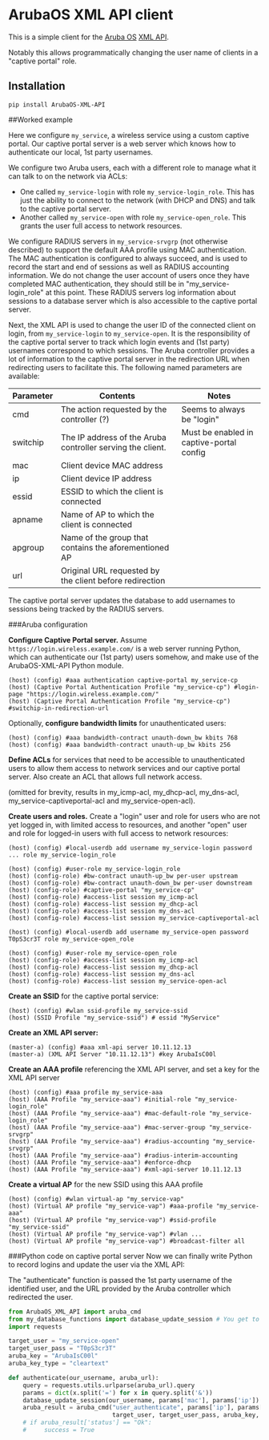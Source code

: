 # ArubaOS XML API client
This is a simple client for the [Aruba OS](http://www.arubanetworks.com/en-gb/products/networking/arubaos/)
[XML API](http://www.arubanetworks.com/techdocs/ArubaOS_60/UserGuide/XML_API.php).

Notably this allows programmatically changing the user name of clients in a "captive portal" role.

## Installation
```
pip install ArubaOS-XML-API
```

##Worked example

Here we configure ```my_service```, a wireless service using a custom captive portal. Our captive portal server is a web
server which knows how to authenticate our local, 1st party usernames.

We configure two Aruba users, each with a different role to manage what it can talk to on the network via ACLs:

 * One called ```my_service-login``` with role ```my_service-login_role```. This has just the ability to connect to the
   network (with DHCP and DNS) and talk to the captive portal server.
 * Another called ```my_service-open``` with role ```my_service-open_role```. This grants the user full access to
   network resources.

We configure RADIUS servers in ```my_service-srvgrp``` (not otherwise described) to support the default AAA profile 
using MAC authentication. The MAC authentication is configured to always succeed, and is used to record the start and
end of sessions as well as RADIUS accounting information. We do not change the user account of users once they have
completed MAC authentication, they should still be in "my_service-login_role" at this point. These RADIUS servers log
information about sessions to a database server which is also accessible to the captive portal server.

Next, the XML API is used to change the user ID of the connected client on login, from ```my_service-login``` to
```my_service-open```. It is the responsibility of the captive portal server to track which login events and (1st party)
usernames correspond to which sessions. The Aruba controller provides a lot of information to the captive portal server
in the redirection URL when redirecting users to facilitate this. The following named parameters are available:


| Parameter | Contents                                                   | Notes                                    |
|-----------|------------------------------------------------------------|------------------------------------------|
| cmd       | The action requested by the controller (?)                 | Seems to always be "login"               |
| switchip  | The IP address of the Aruba controller serving the client. | Must be enabled in captive-portal config |
| mac       | Client device MAC address                                  |                                          |
| ip        | Client device IP address                                   |                                          |
| essid     | ESSID to which the client is connected                     |                                          |
| apname    | Name of AP to which the client is connected                |                                          |
| apgroup   | Name of the group that contains the aforementioned AP      |                                          |
| url       | Original URL requested by the client before redirection    |                                          |


The captive portal server updates the database to add usernames to sessions being tracked by the RADIUS servers.

###Aruba configuration

**Configure Captive Portal server.** Assume ```https://login.wireless.example.com/``` is a web server running Python,
which can authenticate our (1st party) users somehow, and make use of the ArubaOS-XML-API Python module.
```
(host) (config) #aaa authentication captive-portal my_service-cp
(host) (Captive Portal Authentication Profile "my_service-cp") #login-page "https://login.wireless.example.com/"
(host) (Captive Portal Authentication Profile "my_service-cp") #switchip-in-redirection-url
```
Optionally, **configure bandwidth limits** for unauthenticated users:
```
(host) (config) #aaa bandwidth-contract unauth-down_bw kbits 768
(host) (config) #aaa bandwidth-contract unauth-up_bw kbits 256
```
**Define ACLs** for services that need to be accessible to unauthenticated users to allow them access to network services and our captive portal server. Also create an ACL that allows full network access.

(omitted for brevity, results in my_icmp-acl, my_dhcp-acl, my_dns-acl, my_service-captiveportal-acl and my_service-open-acl).
 
**Create users and roles.** Create a "login" user and role for users who are not yet logged in, with limited access to resources, and another "open" user and role for logged-in users with full access to network resources:
```
(host) (config) #local-userdb add username my_service-login password ... role my_service-login_role

(host) (config) #user-role my_service-login_role
(host) (config-role) #bw-contract unauth-up_bw per-user upstream
(host) (config-role) #bw-contract unauth-down_bw per-user downstream
(host) (config-role) #captive-portal "my_service-cp"
(host) (config-role) #access-list session my_icmp-acl
(host) (config-role) #access-list session my_dhcp-acl
(host) (config-role) #access-list session my_dns-acl
(host) (config-role) #access-list session my_service-captiveportal-acl

(host) (config) #local-userdb add username my_service-open password T0pS3cr3T role my_service-open_role

(host) (config) #user-role my_service-open_role
(host) (config-role) #access-list session my_icmp-acl
(host) (config-role) #access-list session my_dhcp-acl
(host) (config-role) #access-list session my_dns-acl
(host) (config-role) #access-list session my_service-open-acl
```
**Create an SSID** for the captive portal service:
```
(host) (config) #wlan ssid-profile my_service-ssid
(host) (SSID Profile "my_service-ssid") # essid "MyService"
```
**Create an XML API server:**
```
(master-a) (config) #aaa xml-api server 10.11.12.13
(master-a) (XML API Server "10.11.12.13") #key ArubaIsC00l
```

**Create an AAA profile** referencing the XML API server, and set a key for the XML API server
```
(host) (config) #aaa profile my_service-aaa
(host) (AAA Profile "my_service-aaa") #initial-role "my_service-login_role"
(host) (AAA Profile "my_service-aaa") #mac-default-role "my_service-login_role"
(host) (AAA Profile "my_service-aaa") #mac-server-group "my_service-srvgrp"
(host) (AAA Profile "my_service-aaa") #radius-accounting "my_service-srvgrp"
(host) (AAA Profile "my_service-aaa") #radius-interim-accounting
(host) (AAA Profile "my_service-aaa") #enforce-dhcp
(host) (AAA Profile "my_service-aaa") #xml-api-server 10.11.12.13
```
**Create a virtual AP** for the new SSID using this AAA profile
```
(host) (config) #wlan virtual-ap "my_service-vap"
(host) (Virtual AP profile "my_service-vap") #aaa-profile "my_service-aaa"
(host) (Virtual AP profile "my_service-vap") #ssid-profile "my_service-ssid"
(host) (Virtual AP profile "my_service-vap") #vlan ...
(host) (Virtual AP profile "my_service-vap") #broadcast-filter all
```

###Python code on captive portal server
Now we can finally write Python to record logins and update the user via the XML API:

The "authenticate" function is passed the 1st party username of the identified user, and the URL provided by the Aruba
controller which redirected the user. 
```python
from ArubaOS_XML_API import aruba_cmd
from my_database_functions import database_update_session # You get to write this yourself.
import requests

target_user = "my_service-open"
target_user_pass = "T0pS3cr3T"
aruba_key = "ArubaIsC00l"
aruba_key_type = "cleartext"

def authenticate(our_username, aruba_url):
    query = requests.utils.urlparse(aruba_url).query
    params = dict(x.split('=') for x in query.split('&'))
    database_update_session(our_username, params['mac'], params['ip'])
    aruba_result = aruba_cmd("user_authenticate", params['ip'], params['switchip'],
                             target_user, target_user_pass, aruba_key, aruba_key_type)
    # if aruba_result['status'] == "Ok":
    #     success = True
```